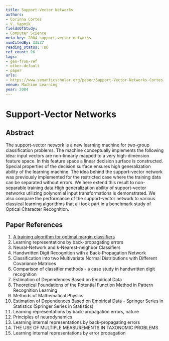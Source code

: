 ```yaml
---
title: Support-Vector Networks
authors:
- Corinna Cortes
- V. Vapnik
fieldsOfStudy:
- Computer Science
meta_key: 2004-support-vector-networks
numCitedBy: 33537
reading_status: TBD
ref_count: 26
tags:
- gen-from-ref
- other-default
- paper
urls:
- https://www.semanticscholar.org/paper/Support-Vector-Networks-Cortes-Vapnik/52b7bf3ba59b31f362aa07f957f1543a29a4279e?sort=total-citations
venue: Machine Learning
year: 2004
---
```


# Support-Vector Networks

## Abstract

The support-vector network is a new learning machine for two-group classification problems. The machine conceptually implements the following idea: input vectors are non-linearly mapped to a very high-dimension feature space. In this feature space a linear decision surface is constructed. Special properties of the decision surface ensures high generalization ability of the learning machine. The idea behind the support-vector network was previously implemented for the restricted case where the training data can be separated without errors. We here extend this result to non-separable training data.High generalization ability of support-vector networks utilizing polynomial input transformations is demonstrated. We also compare the performance of the support-vector network to various classical learning algorithms that all took part in a benchmark study of Optical Character Recognition.

## Paper References

1. [A training algorithm for optimal margin classifiers](1992-a-training-algorithm-for-optimal-margin-classifiers)
2. Learning representations by back-propagating errors
3. Neural-Network and k-Nearest-neighbor Classifiers
4. Handwritten Digit Recognition with a Back-Propagation Network
5. Classification into two Multivariate Normal Distributions with Different Covariance Matrices
6. Comparison of classifier methods - a case study in handwritten digit recognition
7. Estimation of Dependences Based on Empirical Data
8. Theoretical Foundations of the Potential Function Method in Pattern Recognition Learning
9. Methods of Mathematical Physics
10. Estimation of Dependences Based on Empirical Data - Springer Series in Statistics (Springer Series in Statistics)
11. Learning representations by back-propagation errors, nature
12. Principles of neurodynamics
13. Learning internal representations by back-propagating errors
14. THE USE OF MULTIPLE MEASUREMENTS IN TAXONOMIC PROBLEMS
15. Learning internal representations by error propagation
